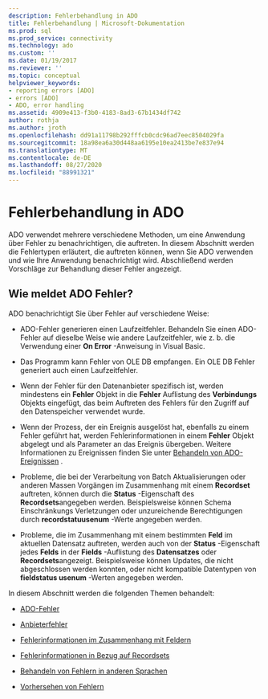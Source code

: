 ```yaml
---
description: Fehlerbehandlung in ADO
title: Fehlerbehandlung | Microsoft-Dokumentation
ms.prod: sql
ms.prod_service: connectivity
ms.technology: ado
ms.custom: ''
ms.date: 01/19/2017
ms.reviewer: ''
ms.topic: conceptual
helpviewer_keywords:
- reporting errors [ADO]
- errors [ADO]
- ADO, error handling
ms.assetid: 4909e413-f3b0-4183-8ad3-67b1434df742
author: rothja
ms.author: jroth
ms.openlocfilehash: dd91a11798b292fffcb0cdc96ad7eec8504029fa
ms.sourcegitcommit: 18a98ea6a30d448aa6195e10ea2413be7e837e94
ms.translationtype: MT
ms.contentlocale: de-DE
ms.lasthandoff: 08/27/2020
ms.locfileid: "88991321"
---
```

# <a name="error-handling-in-ado"></a>Fehlerbehandlung in ADO
ADO verwendet mehrere verschiedene Methoden, um eine Anwendung über Fehler zu benachrichtigen, die auftreten. In diesem Abschnitt werden die Fehlertypen erläutert, die auftreten können, wenn Sie ADO verwenden und wie Ihre Anwendung benachrichtigt wird. Abschließend werden Vorschläge zur Behandlung dieser Fehler angezeigt.  
  
## <a name="how-does-ado-report-errors"></a>Wie meldet ADO Fehler?  
 ADO benachrichtigt Sie über Fehler auf verschiedene Weise:  
  
-   ADO-Fehler generieren einen Laufzeitfehler. Behandeln Sie einen ADO-Fehler auf dieselbe Weise wie andere Laufzeitfehler, wie z. b. die Verwendung einer **On Error** -Anweisung in Visual Basic.  
  
-   Das Programm kann Fehler von OLE DB empfangen. Ein OLE DB Fehler generiert auch einen Laufzeitfehler.  
  
-   Wenn der Fehler für den Datenanbieter spezifisch ist, werden mindestens ein **Fehler** Objekt in die **Fehler** Auflistung des **Verbindungs** Objekts eingefügt, das beim Auftreten des Fehlers für den Zugriff auf den Datenspeicher verwendet wurde.  
  
-   Wenn der Prozess, der ein Ereignis ausgelöst hat, ebenfalls zu einem Fehler geführt hat, werden Fehlerinformationen in einem **Fehler** Objekt abgelegt und als Parameter an das Ereignis übergeben. Weitere Informationen zu Ereignissen finden Sie unter [Behandeln von ADO-Ereignissen](./handling-ado-events.md) .  
  
-   Probleme, die bei der Verarbeitung von Batch Aktualisierungen oder anderen Massen Vorgängen im Zusammenhang mit einem **Recordset** auftreten, können durch die **Status** -Eigenschaft des **Recordsets**angegeben werden. Beispielsweise können Schema Einschränkungs Verletzungen oder unzureichende Berechtigungen durch **recordstatuusenum** -Werte angegeben werden.  
  
-   Probleme, die im Zusammenhang mit einem bestimmten **Feld** im aktuellen Datensatz auftreten, werden auch von der **Status** -Eigenschaft jedes **Felds** in der **Fields** -Auflistung des **Datensatzes** oder **Recordsets**angezeigt. Beispielsweise können Updates, die nicht abgeschlossen werden konnten, oder nicht kompatible Datentypen von **fieldstatus usenum** -Werten angegeben werden.  
  
 In diesem Abschnitt werden die folgenden Themen behandelt:  
  
-   [ADO-Fehler](./ado-errors.md)  
  
-   [Anbieterfehler](./provider-errors.md)  
  
-   [Fehlerinformationen im Zusammenhang mit Feldern](./field-related-error-information.md)  
  
-   [Fehlerinformationen in Bezug auf Recordsets](./recordset-related-error-information.md)  
  
-   [Behandeln von Fehlern in anderen Sprachen](./handling-errors-in-other-languages.md)  
  
-   [Vorhersehen von Fehlern](./anticipating-errors.md)